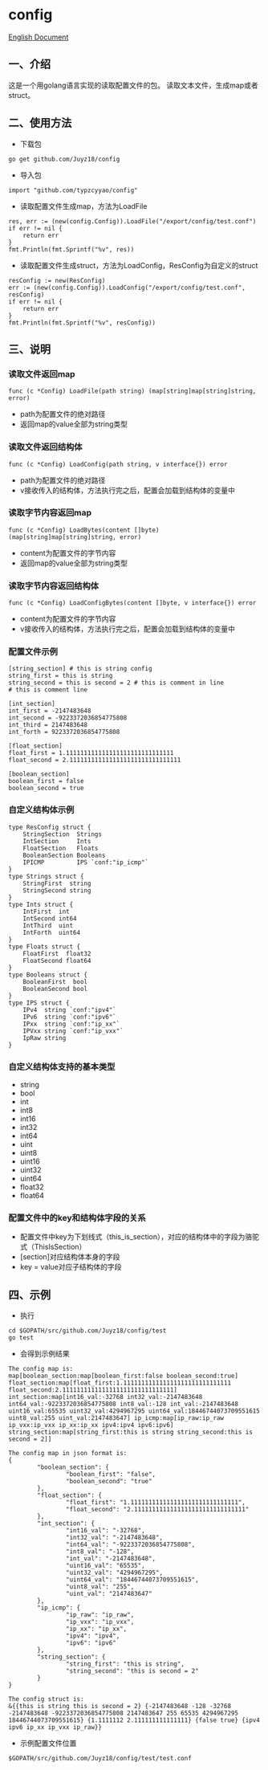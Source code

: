 # config
[English Document](./README.md)
## 一、介绍
这是一个用golang语言实现的读取配置文件的包。
读取文本文件，生成map或者struct。
## 二、使用方法
- 下载包
```
go get github.com/Juyz18/config
```
- 导入包
```
import "github.com/typzcyyao/config"
```
- 读取配置文件生成map，方法为LoadFile
```
res, err := (new(config.Config)).LoadFile("/export/config/test.conf")
if err != nil {
	return err
}
fmt.Println(fmt.Sprintf("%v", res))
```
- 读取配置文件生成struct，方法为LoadConfig，ResConfig为自定义的struct
```
resConfig := new(ResConfig)
err := (new(config.Config)).LoadConfig("/export/config/test.conf", resConfig)
if err != nil {
	return err
}
fmt.Println(fmt.Sprintf("%v", resConfig))
```
## 三、说明
### 读取文件返回map
```
func (c *Config) LoadFile(path string) (map[string]map[string]string, error)
```
- path为配置文件的绝对路径
- 返回map的value全部为string类型
### 读取文件返回结构体
```
func (c *Config) LoadConfig(path string, v interface{}) error
```
- path为配置文件的绝对路径
- v接收传入的结构体，方法执行完之后，配置会加载到结构体的变量中
### 读取字节内容返回map
```
func (c *Config) LoadBytes(content []byte) (map[string]map[string]string, error)
```
- content为配置文件的字节内容
- 返回map的value全部为string类型
### 读取字节内容返回结构体
```
func (c *Config) LoadConfigBytes(content []byte, v interface{}) error
```
- content为配置文件的字节内容
- v接收传入的结构体，方法执行完之后，配置会加载到结构体的变量中
### 配置文件示例
```
[string_section] # this is string config
string_first = this is string
string_second = this is second = 2 # this is comment in line
# this is comment line

[int_section]
int_first = -2147483648
int_second = -9223372036854775808
int_third = 2147483648
int_forth = 9223372036854775808

[float_section]
float_first = 1.111111111111111111111111111111
float_second = 2.1111111111111111111111111111111

[boolean_section]
boolean_first = false
boolean_second = true
```
### 自定义结构体示例
```
type ResConfig struct {
    StringSection  Strings
    IntSection     Ints
    FloatSection   Floats
    BooleanSection Booleans
    IPICMP         IPS `conf:"ip_icmp"`
}
type Strings struct {
    StringFirst  string
    StringSecond string
}
type Ints struct {
    IntFirst  int
    IntSecond int64
    IntThird  uint
    IntForth  uint64
}
type Floats struct {
    FloatFirst  float32
    FloatSecond float64
}
type Booleans struct {
    BooleanFirst  bool
    BooleanSecond bool
}
type IPS struct {
    IPv4  string `conf:"ipv4"`
    IPv6  string `conf:"ipv6"`
    IPxx  string `conf:"ip_xx"`
    IPVxx string `conf:"ip_vxx"`
    IpRaw string
}
```
### 自定义结构体支持的基本类型
- string
- bool
- int
- int8
- int16
- int32
- int64
- uint
- uint8
- uint16
- uint32
- uint64
- float32
- float64
### 配置文件中的key和结构体字段的关系
- 配置文件中key为下划线式（this\_is\_section），对应的结构体中的字段为骆驼式（ThisIsSection）
- [section]对应结构体本身的字段
- key = value对应子结构体的字段
## 四、示例
- 执行
```
cd $GOPATH/src/github.com/Juyz18/config/test
go test
```
- 会得到示例结果
```
The config map is: 
map[boolean_section:map[boolean_first:false boolean_second:true] float_section:map[float_first:1.111111111111111111111111111111 float_second:2.1111111111111111111111111111111] int_section:map[int16_val:-32768 int32_val:-2147483648 int64_val:-9223372036854775808 int8_val:-128 int_val:-2147483648 uint16_val:65535 uint32_val:4294967295 uint64_val:18446744073709551615 uint8_val:255 uint_val:2147483647] ip_icmp:map[ip_raw:ip_raw ip_vxx:ip_vxx ip_xx:ip_xx ipv4:ipv4 ipv6:ipv6] string_section:map[string_first:this is string string_second:this is second = 2]]

The config map in json format is: 
{
        "boolean_section": {
                "boolean_first": "false",
                "boolean_second": "true"
        },
        "float_section": {
                "float_first": "1.111111111111111111111111111111",
                "float_second": "2.1111111111111111111111111111111"
        },
        "int_section": {
                "int16_val": "-32768",
                "int32_val": "-2147483648",
                "int64_val": "-9223372036854775808",
                "int8_val": "-128",
                "int_val": "-2147483648",
                "uint16_val": "65535",
                "uint32_val": "4294967295",
                "uint64_val": "18446744073709551615",
                "uint8_val": "255",
                "uint_val": "2147483647"
        },
        "ip_icmp": {
                "ip_raw": "ip_raw",
                "ip_vxx": "ip_vxx",
                "ip_xx": "ip_xx",
                "ipv4": "ipv4",
                "ipv6": "ipv6"
        },
        "string_section": {
                "string_first": "this is string",
                "string_second": "this is second = 2"
        }
}

The config struct is: 
&{{this is string this is second = 2} {-2147483648 -128 -32768 -2147483648 -9223372036854775808 2147483647 255 65535 4294967295 18446744073709551615} {1.1111112 2.111111111111111} {false true} {ipv4 ipv6 ip_xx ip_vxx ip_raw}}
```
- 示例配置文件位置
```
$GOPATH/src/github.com/Juyz18/config/test/test.conf
```
